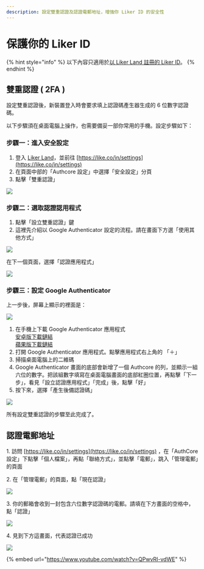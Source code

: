 ```yaml
---
description: 設定雙重認證及認證電郵地址，增強你 Liker ID 的安全性
---
```


# 保護你的 Liker ID

{% hint style="info" %}
以下內容只適用於[以 Liker Land 註冊的 Liker ID](register.md)。
{% endhint %}

## 雙重認證 ( 2FA ) <a href="2fa" id="2fa"></a>

設定雙重認證後，新裝置登入時會要求填上認證碼產生器生成的 6 位數字認證碼。

以下步驟須在桌面電腦上操作，也需要備妥一部你常用的手機。設定步驟如下：

### 步驟一：進入安全設定

1. 登入 [Liker Land](https://liker.land)，並前往 [https://like.co/in/settings](https://like.co/in/settings)
2. 在頁面中部的「Authcore 設定」中選擇「安全設定」分頁
3. 點擊「雙重認證」

![](../../.gitbook/assets/img\_2343.jpg)

### 步驟二：選取認證認用程式

1. 點擊「設立雙重認證」鍵
2. 這裡先介紹以 Google Authenticator 設定的流程。請在畫面下方選「使用其他方式」

![](<../../.gitbook/assets/choose-2fa-method (1).png>)

在下一個頁面，選擇「認證應用程式」

![](../../.gitbook/assets/img\_2346a.jpg)

### 步驟三：設定 Google Authenticator

上一步後，屏幕上顯示的裡面是：

![](<../../.gitbook/assets/2fa-google-authenticator (1).png>)

1. 在手機上下載 Google Authenticator 應用程式\
   [安卓版下載鏈結](https://play.google.com/store/apps/details?id=com.google.android.apps.authenticator2\&hl=zh_TW)\
   [蘋果版下載鏈結](https://apps.apple.com/hk/app/google-authenticator/id388497605)
2. 打開 Google Authenticator 應用程式。點擊應用程式右上角的 「＋」
3. 掃描桌面電腦上的二維碼
4. Google Authenticator 畫面的底部會新增了一個 Authcore 的列，並顯示一組六位的數字。把該組數字填寫在桌面電腦畫面的底部紅圈位置，再點擊「下一步」，看見「設立認證應用程式」「完成」後，點擊「好」
5. 按下來，選擇「產生後備認證碼」

![](../../.gitbook/assets/2fa-backup-screen.png)

所有設定雙重認證的步驟至此完成了。

## 認證電郵地址 <a href="confirm-your-email-address" id="confirm-your-email-address"></a>

1\. 訪問 [https://like.co/in/settings](https://like.co/in/settings) ，在「AuthCore 設定」下點擊「個人檔案」，再點「聯絡方式」，並點擊「電郵」，跳入「管理電郵」的頁面

2\. 在「管理電郵」的頁面，點「現在認證」

![](../../.gitbook/assets/auth-email-1.png)

3\. 你的郵箱會收到一封包含六位數字認證碼的電郵。請填在下方畫面的空格中，點「認證」

![](https://downloads.intercomcdn.com/i/o/171962025/7a29375736dc15a5f3eb9909/image.png)

4\. 見到下方這畫面，代表認證已成功

![](../../.gitbook/assets/auth-email-3.png)

{% embed url="https://www.youtube.com/watch?v=QPwvRI-vdWE" %}
